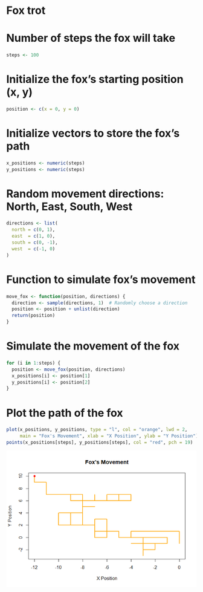 Fox trot
================

# Number of steps the fox will take

``` r
steps <- 100
```

# Initialize the fox’s starting position (x, y)

``` r
position <- c(x = 0, y = 0)
```

# Initialize vectors to store the fox’s path

``` r
x_positions <- numeric(steps)
y_positions <- numeric(steps)
```

# Random movement directions: North, East, South, West

``` r
directions <- list(
  north = c(0, 1),
  east  = c(1, 0),
  south = c(0, -1),
  west  = c(-1, 0)
)
```

# Function to simulate fox’s movement

``` r
move_fox <- function(position, directions) {
  direction <- sample(directions, 1)  # Randomly choose a direction
  position <- position + unlist(direction)
  return(position)
}
```

# Simulate the movement of the fox

``` r
for (i in 1:steps) {
  position <- move_fox(position, directions)
  x_positions[i] <- position[1]
  y_positions[i] <- position[2]
}
```

# Plot the path of the fox

``` r
plot(x_positions, y_positions, type = "l", col = "orange", lwd = 2,
     main = "Fox's Movement", xlab = "X Position", ylab = "Y Position")
points(x_positions[steps], y_positions[steps], col = "red", pch = 19)  # Final position
```

![](README_files/figure-gfm/unnamed-chunk-7-1.png)<!-- -->
